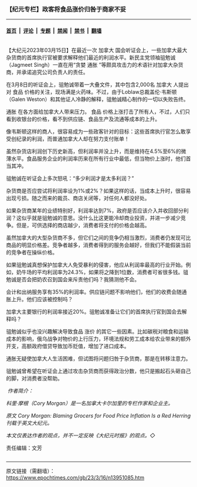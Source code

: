 ### 【纪元专栏】政客将食品涨价归咎于商家不妥

---

#### [首页](../../../..?n13951085) &nbsp;|&nbsp; [评论](../../../../../epoch-comment?n13951085) &nbsp;|&nbsp; [专题](../../../../../epoch-special?n13951085) &nbsp;|&nbsp; [禁闻](../../../../../epoch-news?n13951085) &nbsp;|&nbsp; [禁书](../../../../../books?n13951085) &nbsp;|&nbsp; [翻墙](https://github.com/gfw-breaker/nogfw/blob/master/README.md?n13951085)


<div class="column" id="artbody" itemprop="articleBody">
 <!-- article content begin -->
 <p>
  【大纪元2023年03月15日】在最近一次
  <ok href="https://www.epochtimes.com/gb/tag/%E5%8A%A0%E6%8B%BF%E5%A4%A7.html">
   加拿大
  </ok>
  国会听证会上，一些加拿大最大杂货商的首席执行官被要求解释他们最近的利润水平。新民主党领袖驵勉诚（Jagmeet Singh）一直在用“贪婪
  <ok href="https://www.epochtimes.com/gb/tag/%E9%80%9A%E8%83%80.html">
   通胀
  </ok>
  ”等颇具攻击力的术语针对加拿大杂货商，并承诺追究公司负责人的责任。
 </p>
 <p>
  在3月8日的听证会上，驵勉诚带着一大叠文件，其中包含2,000名
  <ok href="https://www.epochtimes.com/gb/tag/%E5%8A%A0%E6%8B%BF%E5%A4%A7.html">
   加拿大
  </ok>
  人提出对
  <ok href="https://www.epochtimes.com/gb/tag/%E9%A3%9F%E5%93%81.html">
   食品
  </ok>
  价格的关注，现场满是火药味。不过，由于Loblaw总裁盖伦·韦斯顿（Galen Weston）和其他证人冷静的解释，驵勉诚精心制作的一切以失败告终。
 </p>
 <p>
  <ok href="https://www.epochtimes.com/gb/tag/%E9%80%9A%E8%83%80.html">
   通胀
  </ok>
  在各方面给加拿大人带来压力。
  <ok href="https://www.epochtimes.com/gb/tag/%E9%A3%9F%E5%93%81.html">
   食品
  </ok>
  价格上涨打击了所有人，不过，人们只看到收银台的价格，看不到供应链、食品生产及流通等成本的上升。
 </p>
 <p>
  像韦斯顿这样的商人，很容易成为一些政客针对的目标：这些首席执行官怎么敢享受创纪录的利润，而普通加拿大人却在努力支付账单！
 </p>
 <p>
  虽然杂货店利润创下历史新高，但利润率并没上升，而是维持在4.5%至6%的微薄水平。食品服务企业的利润率历来在所有行业中最低，但当物价上涨时，他们首当其冲。
 </p>
 <p>
  驵勉诚在听证会上多次怒吼：“多少利润才是太多利润？”
 </p>
 <p>
  杂货商是否应尝试将利润率设为1%或2%？如果这样的话，当成本上升时，很容易出现亏损。随之而来的裁员、商店关闭等，对任何人都没好处。
 </p>
 <p>
  如果杂货商某年的业绩特别好，利润率达到7%，政府是否应该介入并收回部分利润？这似乎就是驵勉诚的意思。没什么比这更能冷却商业投资，并进一步减少竞争。但是，可供选择的商店越少，消费者将支付的价格会越高。
 </p>
 <p>
  虽然加拿大的大型杂货商不多，但它们之间的竞争仍相当激烈，消费者仍发现可比商品的明显价格差。竞争者越多，消费者得到的服务会越好，但我们不能假装当前的竞争者在操纵价格。
 </p>
 <p>
  如果驵勉诚真想保护加拿大人免受暴利的侵害，他应从利润率最高的行业开始。例如，奶牛场的平均利润率为24.3%，如果将之降到1位数，消费者可省很多钱。驵勉诚是否会把奶农召到国会来斥责他们吗？我猜测他不会。
 </p>
 <p>
  会计和出纳服务享有35%的利润率。供应链问题不影响他们，他们的收费会随通胀上升。他们应该被控制吗？
 </p>
 <p>
  加拿大主要银行的利润率接近20%。驵勉诚准备让它们的首席执行官到国会去解释吗？
 </p>
 <p>
  驵勉诚似乎也没兴趣解决导致食品
  <ok href="https://www.epochtimes.com/gb/tag/%E6%B6%A8%E4%BB%B7.html">
   涨价
  </ok>
  的其它一些因素。比如碳税对粮食和运输成本的影响，俄乌战争对物价的上行压力，环境法规和劳工成本给农业带来的额外开支，高额政府借贷导致加币贬值，增加了进口成本。
 </p>
 <p>
  通胀无疑使加拿大人生活困难，但试图将问题归咎于杂货商，那是在转移注意力。
 </p>
 <p>
  驵勉诚曾希望在听证会上通过攻击杂货商而获得政治分数，他只是搬起石头砸自己的脚，对消费者没帮助。
 </p>
 <p>
  <em>
   <ok href="https://i.epochtimes.com/assets/uploads/2023/03/id13951092-WEB_CoryMorgan-1.jpg">
    <img alt="" class="wp-image-13951092 alignleft" src="https://i.epochtimes.com/assets/uploads/2023/03/id13951092-WEB_CoryMorgan-1.jpg"/>
   </ok>
   作者简介：
  </em>
 </p>
 <p>
  <em>
   科里·摩根（Cory Morgan）是一名加拿大卡尔加里的专栏作家和企业主。
  </em>
 </p>
 <p>
  <em>
   原文
   <ok href="https://www.theepochtimes.com/cory-morgan-blaming-grocers-for-food-price-inflation-is-a-red-herring_5116017.html">
    Cory Morgan: Blaming Grocers for Food Price Inflation Is a Red Herring
   </ok>
   刊载于英文大纪元。
  </em>
 </p>
 <p>
  <em>
   本文仅表达作者的观点，并不一定反映《大纪元时报》的观点。◇
  </em>
 </p>
 <p>
  责任编辑：文芳
 </p>
 <!-- article content end -->
</div>


---

原文链接（需翻墙）：https://www.epochtimes.com/gb/23/3/16/n13951085.htm